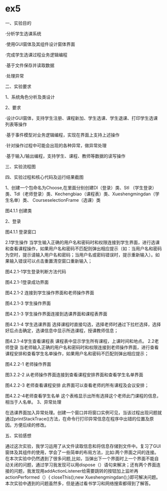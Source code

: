# ex5
一、实验目的

·分析学生选课系统

·使用GUI窗体及其组件设计窗体界面

·完成学生选课过程业务逻辑编程

·基于文件保存并读取数据

·处理异常

二、实验要求

1、系统角色分析及类设计

2、要求

·设计GUI窗体，支持学生注册、课程新加、学生选课、学生退课、打印学生选课列表等操作

·基于事件模型对业务逻辑编程，实现在界面上支持上述操作

·针对操作过程中可能会出现的各种异常，做异常处理

·基于输入/输出编程，支持学生、课程、教师等数据的读写操作


三、实验流程图

四、实验过程和核心代码及运行结果截图

1、创建一个包命名为Choose,在里面分别创建Dl（登录）类、Stl
（学生登录）类、Tdl（老师登录）类、Kechengbiao（课程表）类、Xueshengmingdan（学生名单）类、 CourseselectionFrame（选课）类

图4.1.1 创建类

2、登录


图4.1.1 登录窗口

  2.1学生操作
    当学生输入正确的用户名和密码时和权限连接到学生界面，进行选课和查看课程操作，如果用户名和密码不匹配则弹出相应提示（如：当用户名和密码为空时，提示请输入用户名和密码；当用户名或密码错误时，提示重新输入）。如果输入错误可以点击重置清空窗口重新输入；

图4.2.1-1学生登录判断方法代码


图4.2.1-1登录成功界面

图4.2.1-2 连接到学生操作界面和老师操作界面

图4.2.1-3 学生操作界面

图4.2.1-3 学生操作界面连接到选课界面和课程表界面


图4.2.1-4 学生选课界面
    选择课程时直接勾选，选择老师时通过下拉栏选择，选择好后点击确定，选课信息中显示所选课程，授课教师信息；


图4.2.1-4学生查看课程表
    课程表中显示学生所有课程，上课时间和地点。
  2.2老师登录
当老师输入正确的用户名和密码时和权限连接到老师操作界面，进行查看课程安排和查看学生名单操作，如果用户名和密码不匹配则弹出相应提示；

图4.2.2-1 老师操作界面

图3.2.2-2 从老师操作界面连接到查看课程安排界面和查看学生名单界面


图4.2.2-3 老师查看课程安排
    此界面可以查看老师的所有课程及会议安排；


图4.2.2-4老师查看学生名单
这个表格显示出所有选择这个老师此门课程的信息，相当于人名单。
3、异常处理

  在选课界面加入异常处理。创建一个窗口并将窗口实例可见，当该过程出现问题就通过printStackTrace()方法，在命令行打印异常信息在程序中出错的位置及原因。方便后续的修改。

五、实验感想

通过这次实验，我学习运用了从文件读取信息和将信息存储到文件中。复习了GUI窗体及其组件的使用，学会了一些简单的布局方法，比如:两个界面之间的连接。在本次实验中仍然遇到了很多问题,比如，当弹出下一个界面时上一个界面不能自动关闭的问题，通过学习我发现可以用dispose（）语句来解决；还有两个界面连接的问题，我发现用addActionListener给需要跳转的按钮加上监听再actionPerformed（）{ closeThis();new Xueshengmingdan();}即可解决问题。本次实验中遇到的问题虽然多，但是通过看书学习和网络搜索都得到了解答。

